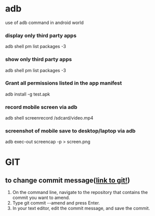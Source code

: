 # adb
use of adb  command in android world

### display only third party apps
adb shell pm list packages -3

### show only third party apps
adb shell pm list packages -3

### Grant all permissions listed in the app manifest
adb install -g test.apk

### record mobile screen via adb 
adb shell screenrecord /sdcard/video.mp4 

### screenshot of mobile save to desktop/laptop via adb
adb exec-out screencap -p > screen.png


# GIT
## to change commit message([link to git!](https://docs.github.com/en/github/committing-changes-to-your-project/changing-a-commit-message))
 1. On the command line, navigate to the repository that contains the commit you want to amend.
 2. Type git commit --amend and press Enter.
 3. In your text editor, edit the commit message, and save the commit.





